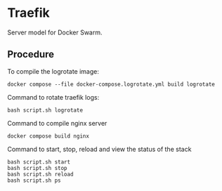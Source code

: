 # Traefik

Server model for Docker Swarm.

## Procedure

To compile the logrotate image:
```
docker compose --file docker-compose.logrotate.yml build logrotate
```

Command to rotate traefik logs:
```
bash script.sh logrotate
```

Command to compile nginx server
```
docker compose build nginx
```

Command to start, stop, reload and view the status of the stack
```
bash script.sh start
bash script.sh stop
bash script.sh reload
bash script.sh ps
```
